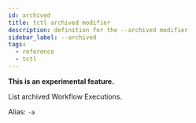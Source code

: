 ```yaml
---
id: archived
title: tctl archived modifier
description: definition for the --archived modifier
sidebar_label: --archived
tags:
  - reference
  - tctl
---
```


**This is an experimental feature.**

List archived Workflow Executions.

Alias: `-a`
